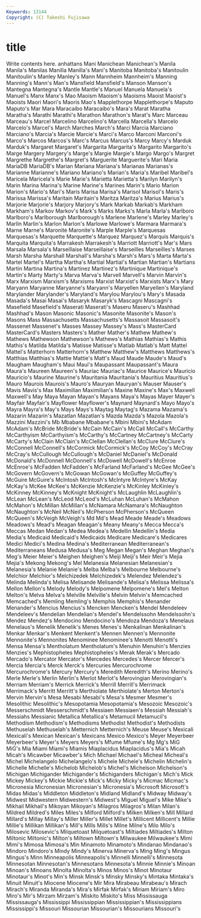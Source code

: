 ```yaml
---
Keywords: 13144 
Copyright: (C) Takeshi Fujisawa
---
```


# title

Write contents here.
anhattans Mani Manichean Manichean's Manila Manila's Manilas Manilla Manilla's Mani's
Manitoba Manitoba's Manitoulin Manitoulin's Manley Manley's Mann Mannheim Mannheim's Manning
Manning's Mann's Man's Mansfield Mansfield's Manson Manson's Mantegna Mantegna's Mantle
Mantle's Manuel Manuela Manuela's Manuel's Manx Manx's Mao Maoism Maoism's
Maoisms Maoist Maoist's Maoists Maori Maori's Maoris Mao's Mapplethorpe Mapplethorpe's
Maputo Maputo's Mar Mara Maracaibo Maracaibo's Mara's Marat Maratha Maratha's
Marathi Marathi's Marathon Marathon's Marat's Marc Marceau Marceau's Marcel Marcelino
Marcelino's Marcella Marcella's Marcelo Marcelo's Marcel's March Marches March's Marci
Marcia Marciano Marciano's Marcia's Marcie Marcie's Marci's Marco Marconi Marconi's
Marco's Marcos Marcos's Marc's Marcus Marcus's Marcy Marcy's Marduk Marduk's
Margaret Margaret's Margarita Margarita's Margarito Margarito's Marge Margery Margery's Marge's
Margie Margie's Margo Margo's Margret Margrethe Margrethe's Margret's Marguerite Marguerite's
Mari Maria MariaDB MariaDB's Marian Mariana Mariana's Marianas Marianas's Marianne
Marianne's Mariano Mariano's Marian's Maria's Maribel Maribel's Maricela Maricela's Marie
Marie's Marietta Marietta's Marilyn Marilyn's Marin Marina Marina's Marine Marine's
Marines Marin's Mario Marion Marion's Mario's Mari's Maris Marisa Marisa's
Marisol Marisol's Maris's Marissa Marissa's Maritain Maritain's Maritza Maritza's Marius
Marius's Marjorie Marjorie's Marjory Marjory's Mark Markab Markab's Markham Markham's
Markov Markov's Mark's Marks Marks's Marla Marla's Marlboro Marlboro's Marlborough
Marlborough's Marlene Marlene's Marley Marley's Marlin Marlin's Marlon Marlon's Marlowe
Marlowe's Marmara Marmara's Marne Marne's Maronite Maronite's Marple Marple's Marquesas
Marquesas's Marquette Marquette's Marquez Marquez's Marquis Marquis's Marquita Marquita's Marrakesh
Marrakesh's Marriott Marriott's Mar's Mars Marsala Marsala's Marseillaise Marseillaise's Marseilles
Marseilles's Marses Marsh Marsha Marshall Marshall's Marsha's Marsh's Mars's Marta
Marta's Martel Martel's Martha Martha's Martial Martial's Martian Martian's Martians
Martin Martina Martina's Martinez Martinez's Martinique Martinique's Martin's Marty Marty's
Marva Marva's Marvell Marvell's Marvin Marvin's Marx Marxism Marxism's Marxisms
Marxist Marxist's Marxists Marx's Mary Maryann Maryanne Maryanne's Maryann's Maryellen
Maryellen's Maryland Marylander Marylander's Maryland's Marylou Marylou's Mary's Masada Masada's
Masai Masai's Masaryk Masaryk's Mascagni Mascagni's Masefield Masefield's Maserati Maserati's
Maseru Maseru's Mashhad Mashhad's Mason Masonic Masonic's Masonite Masonite's Mason's
Masons Mass Massachusetts Massachusetts's Massasoit Massasoit's Massenet Massenet's Masses Massey
Massey's Mass's MasterCard MasterCard's Masters Masters's Mather Mather's Mathew Mathew's
Mathews Mathewson Mathewson's Mathews's Mathias Mathias's Mathis Mathis's Matilda Matilda's
Matisse Matisse's Matlab Matlab's Matt Mattel Mattel's Matterhorn Matterhorn's Matthew
Matthew's Matthews Matthews's Matthias Matthias's Mattie Mattie's Matt's Maud Maude
Maude's Maud's Maugham Maugham's Maui Maui's Maupassant Maupassant's Maura Maura's
Maureen Maureen's Mauriac Mauriac's Maurice Maurice's Mauricio Mauricio's Maurine Maurine's
Mauritania Mauritania's Mauritius Mauritius's Mauro Maurois Maurois's Mauro's Mauryan Mauryan's
Mauser Mauser's Mavis Mavis's Max Maximilian Maximilian's Maxine Maxine's Max's
Maxwell Maxwell's May Maya Mayan Mayan's Mayans Maya's Mayas Mayer
Mayer's Mayfair Mayfair's Mayflower Mayflower's Maynard Maynard's Mayo Mayo's Mayra
Mayra's May's Mays Mays's Maytag Maytag's Mazama Mazama's Mazarin Mazarin's
Mazatlan Mazatlan's Mazda Mazda's Mazola Mazola's Mazzini Mazzini's Mb Mbabane
Mbabane's Mbini Mbini's McAdam McAdam's McBride McBride's McCain McCain's McCall
McCall's McCarthy McCarthyism McCarthyism's McCarthy's McCartney McCartney's McCarty McCarty's McClain
McClain's McClellan McClellan's McClure McClure's McConnell McConnell's McCormick McCormick's McCoy
McCoy's McCray McCray's McCullough McCullough's McDaniel McDaniel's McDonald McDonald's McDonnell
McDonnell's McDowell McDowell's McEnroe McEnroe's McFadden McFadden's McFarland McFarland's McGee
McGee's McGovern McGovern's McGowan McGowan's McGuffey McGuffey's McGuire McGuire's McIntosh
McIntosh's McIntyre McIntyre's McKay McKay's McKee McKee's McKenzie McKenzie's McKinley
McKinley's McKinney McKinney's McKnight McKnight's McLaughlin McLaughlin's McLean McLean's McLeod
McLeod's McLuhan McLuhan's McMahon McMahon's McMillan McMillan's McNamara McNamara's McNaughton
McNaughton's McNeil McNeil's McPherson McPherson's McQueen McQueen's McVeigh McVeigh's Md
Md's Mead Meade Meade's Meadows Meadows's Mead's Meagan Meagan's Meany
Meany's Mecca Mecca's Meccas Medan Medan's Medea Medea's Medellin Medellin's
Media Media's Medicaid Medicaid's Medicaids Medicare Medicare's Medicares Medici Medici's
Medina Medina's Mediterranean Mediterranean's Mediterraneans Medusa Medusa's Meg Megan Megan's
Meghan Meghan's Meg's Meier Meier's Meighen Meighen's Meiji Meiji's Meir
Meir's Mejia Mejia's Mekong Mekong's Mel Melanesia Melanesian Melanesian's Melanesia's
Melanie Melanie's Melba Melba's Melbourne Melbourne's Melchior Melchior's Melchizedek Melchizedek's
Melendez Melendez's Melinda Melinda's Melisa Melisande Melisande's Melisa's Melissa Melissa's
Mellon Mellon's Melody Melody's Melpomene Melpomene's Mel's Melton Melton's Melva
Melva's Melville Melville's Melvin Melvin's Memcached Memcached's Memling Memling's Memphis
Memphis's Menander Menander's Mencius Mencius's Mencken Mencken's Mendel Mendeleev Mendeleev's
Mendelian Mendelian's Mendel's Mendelssohn Mendelssohn's Mendez Mendez's Mendocino Mendocino's Mendoza
Mendoza's Menelaus Menelaus's Menelik Menelik's Menes Menes's Menkalinan Menkalinan's Menkar
Menkar's Menkent Menkent's Mennen Mennen's Mennonite Mennonite's Mennonites Menominee Menominee's
Menotti Menotti's Mensa Mensa's Mentholatum Mentholatum's Menuhin Menuhin's Menzies Menzies's
Mephistopheles Mephistopheles's Merak Merak's Mercado Mercado's Mercator Mercator's Mercedes Mercedes's
Mercer Mercer's Mercia Mercia's Merck Merck's Mercuries Mercurochrome Mercurochrome's Mercury
Mercury's Meredith Meredith's Merino Merino's Merle Merle's Merlin Merlin's Merlot
Merlot's Merovingian Merovingian's Merriam Merriam's Merrick Merrick's Merrill Merrill's Merrimack
Merrimack's Merritt Merritt's Merthiolate Merthiolate's Merton Merton's Mervin Mervin's Mesa
Mesabi Mesabi's Mesa's Mesmer Mesmer's Mesolithic Mesolithic's Mesopotamia Mesopotamia's Mesozoic
Mesozoic's Messerschmidt Messerschmidt's Messiaen Messiaen's Messiah Messiah's Messiahs Messianic Metallica
Metallica's Metamucil Metamucil's Methodism Methodism's Methodisms Methodist Methodist's Methodists Methuselah
Methuselah's Metternich Metternich's Meuse Meuse's Mexicali Mexicali's Mexican Mexican's Mexicans
Mexico Mexico's Meyer Meyerbeer Meyerbeer's Meyer's Meyers Meyers's Mfume Mfume's
Mg Mg's MiG MiG's Mia Miami Miami's Miamis Miaplacidus Miaplacidus's
Mia's Micah Micah's Micawber Micawber's Mich Michael Michael's Micheal Micheal's
Michel Michelangelo Michelangelo's Michele Michele's Michelin Michelin's Michelle Michelle's Michelob
Michelob's Michel's Michelson Michelson's Michigan Michigander Michigander's Michiganders Michigan's Mich's
Mick Mickey Mickey's Mickie Mickie's Mick's Micky Micky's Micmac Micmac's
Micronesia Micronesian Micronesian's Micronesia's Microsoft Microsoft's Midas Midas's Middleton Middleton's
Midland Midland's Midway Midway's Midwest Midwestern Midwestern's Midwest's Miguel Miguel's
Mike Mike's Mikhail Mikhail's Mikoyan Mikoyan's Milagros Milagros's Milan Milan's
Mildred Mildred's Miles Miles's Milford Milford's Milken Milken's Mill Millard
Millard's Millay Millay's Miller Miller's Millet Millet's Millicent Millicent's Millie
Millie's Millikan Millikan's Mill's Mills Mills's Milne Milne's Milo Milo's
Milosevic Milosevic's Milquetoast Milquetoast's Miltiades Miltiades's Milton Miltonic Miltonic's Milton's
Miltown Miltown's Milwaukee Milwaukee's Mimi Mimi's Mimosa Mimosa's Min Minamoto
Minamoto's Mindanao Mindanao's Mindoro Mindoro's Mindy Mindy's Minerva Minerva's Ming
Ming's Mingus Mingus's Minn Minneapolis Minneapolis's Minnelli Minnelli's Minnesota Minnesotan
Minnesotan's Minnesotans Minnesota's Minnie Minnie's Minoan Minoan's Minoans Minolta Minolta's
Minos Minos's Minot Minotaur Minotaur's Minot's Min's Minsk Minsk's Minsky
Minsky's Mintaka Mintaka's Minuit Minuit's Miocene Miocene's Mir Mira Mirabeau
Mirabeau's Mirach Mirach's Miranda Miranda's Mira's Mirfak Mirfak's Miriam Miriam's
Miro Miro's Mir's Mirzam Mirzam's Miskito Miskito's Miss Mississauga Mississauga's
Mississippi Mississippian Mississippian's Mississippians Mississippi's Missouri Missourian Missourian's Missourians Missouri's
